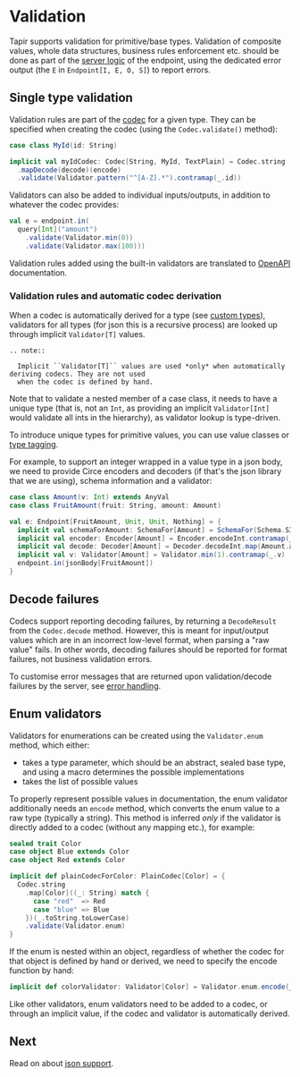 # Validation

Tapir supports validation for primitive/base types. Validation of composite values, whole data structures, business 
rules enforcement etc. should be done as part of the [server logic](../server/logic.html) of the endpoint, using the 
dedicated error output (the `E` in `Endpoint[I, E, O, S]`) to report errors. 

## Single type validation

Validation rules are part of the [codec](codecs.html) for a given type. They can be specified when creating the codec
(using the `Codec.validate()` method):
 
```scala
case class MyId(id: String)

implicit val myIdCodec: Codec[String, MyId, TextPlain] = Codec.string
  .mapDecode(decode)(encode)
  .validate(Validator.pattern("^[A-Z].*").contramap(_.id))
```
 
Validators can also be added to individual inputs/outputs, in addition to whatever the codec provides:

```scala
val e = endpoint.in(
  query[Int]("amount")
    .validate(Validator.min(0))
    .validate(Validator.max(100)))
``` 

Validation rules added using the built-in validators are translated to [OpenAPI](../openapi.html) documentation.

### Validation rules and automatic codec derivation

When a codec is automatically derived for a type (see [custom types](customtypes.md)), validators for all types 
(for json this is a recursive process) are looked up through implicit `Validator[T]` values.

```eval_rst
.. note::

  Implicit ``Validator[T]`` values are used *only* when automatically deriving codecs. They are not used
  when the codec is defined by hand.
```

Note that to validate a nested member of a case class, it needs to have a unique type (that is, not an `Int`, as 
providing an implicit `Validator[Int]` would validate all ints in the hierarchy), as validator lookup is type-driven.

To introduce unique types for primitive values, you can use value classes or [type tagging](https://github.com/softwaremill/scala-common#tagging).

For example, to support an integer wrapped in a value type in a json body, we need to provide Circe encoders and 
decoders (if that's the json library that we are using), schema information and a validator:
 
```scala
case class Amount(v: Int) extends AnyVal
case class FruitAmount(fruit: String, amount: Amount)

val e: Endpoint[FruitAmount, Unit, Unit, Nothing] = {
  implicit val schemaForAmount: SchemaFor[Amount] = SchemaFor(Schema.SInteger)
  implicit val encoder: Encoder[Amount] = Encoder.encodeInt.contramap(_.v)
  implicit val decode: Decoder[Amount] = Decoder.decodeInt.map(Amount.apply)
  implicit val v: Validator[Amount] = Validator.min(1).contramap(_.v)
  endpoint.in(jsonBody[FruitAmount])
}
```

## Decode failures

Codecs support reporting decoding failures, by returning a `DecodeResult` from the `Codec.decode` method. However, this 
is meant for input/output values which are in an incorrect low-level format, when parsing a "raw value" fails. In other 
words, decoding failures should be reported for format failures, not business validation errors.

To customise error messages that are returned upon validation/decode failures by the server, see 
[error handling](../server/errors.html).

## Enum validators

Validators for enumerations can be created using the `Validator.enum` method, which either:

* takes a type parameter, which should be an abstract, sealed base type, and using a macro determines the possible 
  implementations
* takes the list of possible values

To properly represent possible values in documentation, the enum validator additionally needs an `encode` method, which 
converts the enum value to a raw type (typically a string). This method is inferred *only* if the validator is directly 
added to a codec (without any mapping etc.), for example:

```scala
sealed trait Color
case object Blue extends Color
case object Red extends Color

implicit def plainCodecForColor: PlainCodec[Color] = {
  Codec.string
    .map[Color]((_: String) match {
      case "red"  => Red
      case "blue" => Blue
    })(_.toString.toLowerCase)
    .validate(Validator.enum)
}
```

If the enum is nested within an object, regardless of whether the codec for that object is defined by hand or derived,
we need to specify the encode function by hand:

```scala
implicit def colorValidator: Validator[Color] = Validator.enum.encode(_.toString.toLowerCase)
```

Like other validators, enum validators need to be added to a codec, or through an implicit value, if the codec and
validator is automatically derived. 

## Next

Read on about [json support](json.html).
